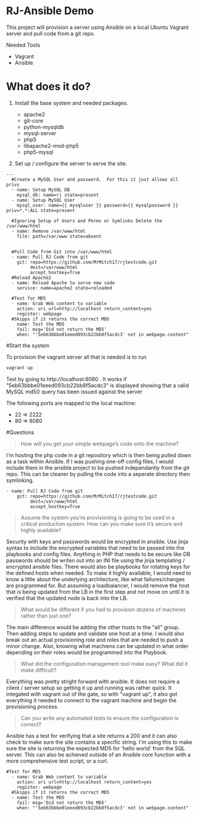 # RJ-Ansible Demo
This project will provision a server using Ansible on a local Ubuntu Vagrant server and pull code from a git repo.


Needed Tools
- Vagrant
- Ansible

# What does it do?

1) Install the base system and needed packages.
    - apache2
    - git-core
    - python-mysqldb
    - mysql-server
    - php5
    - libapache2-mod-php5
    - php5-mysql

2) Set up / configure the server to serve the site.

```
---
  #Create a MySQL User and password.  For this it just allows all privs
  - name: Setup MySQL DB
    mysql_db: name=rj state=present
  - name: Setup MySQL User
    mysql_user: name={{ mysqluser }} password={{ mysqlpassword }} priv=*.*:ALL state=present

  #Ignoring Setup of Users and Perms or Symlinks Delete the /var/www/html 
  - name: Remove /var/www/html
    file: path=/var/www state=absent
  

  #Pull Code from Git into /var/www/html
  - name: Pull RJ Code from git
    git: repo=https://github.com/MrMitch17/rjtestcode.git
         dest=/var/www/html
         accept_hostkey=True
  #Reload Apache2
  - name: Reload Apache to serve new code
    service: name=apache2 state=reloaded
  
  #Test for MD5
  - name: Grab Web content to variable
    action: uri url=http://localhost return_content=yes
    register: webpage
  #Skipps if it returns the correct MD5
    name: Test the MD5
    fail: msg='Did not return the MD5'
    when: "'5eb63bbbe01eeed093cb22bb8f5acdc3' not in webpage.content"

```


#Start the system

To provision the vagrant server all that is needed is to run 
```sh 
vagrant up
```

Test by going to http://localhost:8080 . It works if "5eb63bbbe01eeed093cb22bb8f5acdc3" is displayed showing that a valid MySQL md5() query has been issued against the server


The following ports are mapped to the local machine:
- 22 => 2222
- 80 => 8080


#Questions


> How will you get your simple webpage’s code onto the machine?

I'm hosting the php code in a git repository which is then being pulled down as a task within Ansible.  If I was pushing one-off config files, I would include them in the ansible project to be pushed independantly from the git repo.  This can be cleaner by pulling the code into a seperate directory then symlinking.

```
- name: Pull RJ Code from git
    git: repo=https://github.com/MrMitch17/rjtestcode.git
         dest=/var/www/html
         accept_hostkey=True
```

> Assume the system you’re provisioning is going to be used in a critical production system.  How can you make sure it’s secure and highly available?

Security with keys and passwords would be encrypted in ansible.  Use jinja syntax to include the encrypted variables that need to be passed into the playbooks and config files.  Anything in PHP that needs to be secure like DB passwords should be writen out into an INI file using the jinja templating / encrypted ansible files.  There would also be playbooks for rotating keys for the defined hosts when needed.  To make it highly available, I would need to know a little about the underlying architecture, like what failures/changes are programmed for.  But assuming a loadbalancer, I would remove the host that is being updated from the LB in the first step and not move on until it is verified that the updated node is back into the LB.

> What would be different if you had to provision dozens of machines rather than just one?

The main difference would be adding the other hosts to the "all" group.  Then adding steps to update and validate one host at a time.  I would also break out an actual provisioning role and roles that are needed to push a minor change.  Also, knowing what machiens can be updated in what order depending on their roles would be programmed into the Playbook.


> What did the configuration management tool make easy?  What did it make difficult?

Everything was pretty stright forward with ansible.  It does not require a client / server setup so getting it up and running was rather quick.  It integated with vagrant out of the gate, so with "vagrant up", it also got everything it needed to connect to the vagrant machine and begin the provisioning process.

> Can you write any automated tests to ensure the configuration is correct?

Ansible has a test for verifying that a site returns a 200 and it can also check to make sure the site contains a specific string.  I'm using this to make sure the site is returning the expected MD5 for 'hello world' from the SQL server.  This can also be achieved outside of an Ansible core function with a more comprehensive test script, or a curl. 

```
#Test for MD5
  - name: Grab Web content to variable
    action: uri url=http://localhost return_content=yes
    register: webpage
  #Skipps if it returns the correct MD5
  - name: Test the MD5
    fail: msg='Did not return the MD5'
    when: "'5eb63bbbe01eeed093cb22bb8f5acdc3' not in webpage.content"
```


